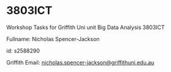 # 3803ICT
Workshop Tasks for Griffith Uni unit Big Data Analysis 3803ICT

Fullname: Nicholas Spencer-Jackson

id: s2588290

Griffith Email: nicholas.spencer-jackson@griffithuni.edu.au
